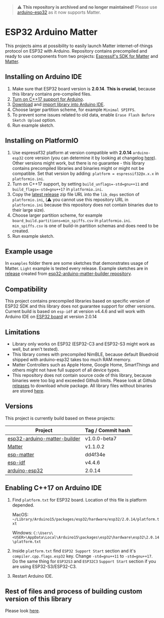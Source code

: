 > :warning: **This repository is archived and no longer maintained!** Please use [arduino-esp32](https://github.com/espressif/arduino-esp32) as it now supports Matter.

# ESP32 Arduino Matter
This projects aims at possibility to easily launch Matter internet-of-things protocol on ESP32 with Arduino. Repository contains precompiled and ready to use components from two projects: [Espressif's SDK for Matter](https://github.com/espressif/esp-matter) and [Matter](https://github.com/project-chip/connectedhomeip).

## Installing on Arduino IDE
1. Make sure that ESP32 board version is **2.0.14**. **This is crucial**, because this library contains pre-compiled files.
2. [Turn on C++17 support for Arduino](#enabling-c17-on-arduino-ide).
3. [Download](https://github.com/Yacubane/esp32-arduino-matter/releases) and [import library into Arduino IDE](https://docs.arduino.cc/software/ide-v1/tutorials/installing-libraries).
4. Choose larger partition scheme, for example `Minimal SPIFFS`.
5. To prevent some issues related to old data, enable `Erase Flash Before Sketch Upload` option.
6. Run example sketch.

## Installing on PlatformIO
1. Use espressif32 platform at version compatible with **2.0.14** `arduino-esp32` core version (you can determine it by looking at changelog [here](https://github.com/platformio/platform-espressif32/releases)). Other versions might work, but there is no guarantee - this library contains precompiled libraries and binaries might or might not be compatible. Set that version by adding: `platform = espressif32@x.x.x` in `platformio.ini`.
2. Turn on C++17 support, by setting `build_unflags=-std=gnu++11` and `build_flags=-std=gnu++17` in `platformio.ini`.
3. Copy the [latest release](https://github.com/Yacubane/esp32-arduino-matter/releases) zip file URL into the `lib_deps` section of `platformio.ini`, (:warning: you cannot use this repository URL in `platformio.ini` because this repository does not contain binaries due to their large size).
4. Choose larger partition scheme, for example `board_build.partitions=min_spiffs.csv` in `platformio.ini`. `min_spiffs.csv` is one of build-in partition schemas and does need to be created.
5. Run example sketch.

## Example usage
In `examples` folder there are some sketches that demonstrates usage of Matter. `Light` example is tested every release. Example sketches are in [release](https://github.com/Yacubane/esp32-arduino-matter/releases) created from [esp32-arduino-matter-builder repository](https://github.com/Yacubane/esp32-arduino-matter-builder/tree/master/lib_files/examples).

## Compatibility
This project contains precompiled libraries based on specific version of ESP32 SDK and this library does not guarantee support for other versions. Current build is based on `esp-idf` at version v4.4.6 and will work with Arduino IDE on [ESP32 board](https://github.com/espressif/arduino-esp32) at version 2.0.14

## Limitations
* Library only works on ESP32 (ESP32-C3 and ESP32-S3 might work as well, but aren't tested).
* This library comes with precompiled NimBLE, because default Bluedroid shipped with arduino-esp32 takes too much RAM memory.
* Matter Controllers such as Apple Home, Google Home, SmartThings and others might not have full support of all device types.
* This repository does not contain source code of this library, because binaries were too big and exceeded Github limits. Please look at Github [releases](https://github.com/Yacubane/esp32-arduino-matter/releases) to download whole package. All library files without binaries are stored [here](https://github.com/Yacubane/esp32-arduino-matter-builder).

## Versions
This project is currently build based on these projects:

| Project       | Tag / Commit hash |
| ------------- | ------------- |
| [esp32-arduino-matter-builder](https://github.com/Yacubane/esp32-arduino-matter-builder) | v1.0.0-beta7 |
| [Matter](https://github.com/project-chip/connectedhomeip) | v1.1.0.2 |
| [esp-matter](https://github.com/espressif/esp-matter) | dd4f34e |
| [esp-idf](https://github.com/espressif/esp-idf) | v4.4.6 |
| [arduino-esp32](https://github.com/espressif/arduino-esp32) | 2.0.14 |

## Enabling C++17 on Arduino IDE
1. Find `platform.txt` for ESP32 board. Location of this file is platform depended.

    MacOS: `~/Library/Arduino15/packages/esp32/hardware/esp32/2.0.14/platform.txt`

    Windows: `C:\Users\<USER>\AppData\Local\Arduino15\packages\esp32\hardware\esp32\2.0.14\platform.txt`

2. Inside `platform.txt` find `ESP32 Support Start` section and it's `compiler.cpp.flags.esp32` key. Change `-std=gnu++11` to `-std=gnu++17`. Do the same thing for `ESP32S3` and `ESP32C3` `Support Start` section if you are using ESP32-S3/ESP32-C3.

3. Restart Arduino IDE.

## Rest of files and process of building custom version of this library
Please look [here](https://github.com/Yacubane/esp32-arduino-matter-builder).
